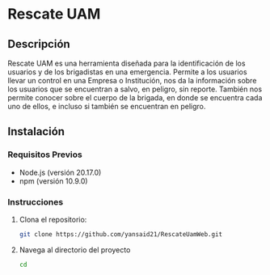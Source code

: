 
 # Rescate UAM

## Descripción
Rescate UAM es una herramienta diseñada para la identificación de los usuarios y de los brigadistas en una emergencia. Permite a los usuarios llevar un control en una Empresa o Institución, nos da la información sobre los usuarios que se encuentran a salvo, en peligro, sin reporte. También nos permite conocer sobre el cuerpo de la brigada, en donde se encuentra cada uno de ellos, e incluso si también se encuentran en peligro.

## Instalación

### Requisitos Previos
- Node.js (versión 20.17.0)
- npm (versión 10.9.0)

### Instrucciones
1. Clona el repositorio:
   ```bash
   git clone https://github.com/yansaid21/RescateUamWeb.git

2. Navega al directorio del proyecto
   ```bash
   cd
